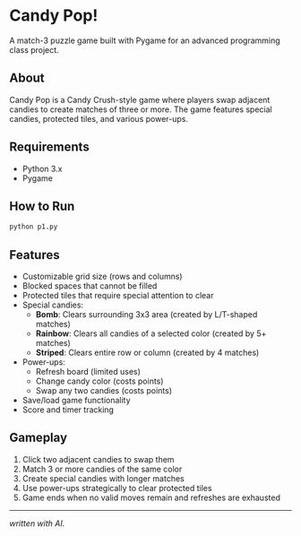 # Candy Pop!

A match-3 puzzle game built with Pygame for an advanced programming class project.

## About

Candy Pop is a Candy Crush-style game where players swap adjacent candies to create matches of three or more. The game features special candies, protected tiles, and various power-ups.

## Requirements

- Python 3.x
- Pygame

## How to Run

```bash
python p1.py
```

## Features

- Customizable grid size (rows and columns)
- Blocked spaces that cannot be filled
- Protected tiles that require special attention to clear
- Special candies:
  - **Bomb**: Clears surrounding 3x3 area (created by L/T-shaped matches)
  - **Rainbow**: Clears all candies of a selected color (created by 5+ matches)
  - **Striped**: Clears entire row or column (created by 4 matches)
- Power-ups:
  - Refresh board (limited uses)
  - Change candy color (costs points)
  - Swap any two candies (costs points)
- Save/load game functionality
- Score and timer tracking

## Gameplay

1. Click two adjacent candies to swap them
2. Match 3 or more candies of the same color
3. Create special candies with longer matches
4. Use power-ups strategically to clear protected tiles
5. Game ends when no valid moves remain and refreshes are exhausted

---

*written with AI.*